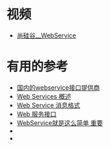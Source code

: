 






# 视频

* [尚硅谷__WebService](https://www.bilibili.com/video/av43408899?from=search&seid=2111236047538026516)


# 有用的参考
* [国内的webservice接口提供商](http://www.webxml.com.cn/zh_cn/index.aspx)
* [Web Services 概述](http://ifeve.com/web-services-overview/)
* [Web Service 消息格式](http://ifeve.com/web-service-message-formats/)
* [Web 服务接口](http://ifeve.com/web-service-interfaces/)
* [WebService就是这么简单  重要](http://www.imooc.com/article/25537)
* []()
* []()
